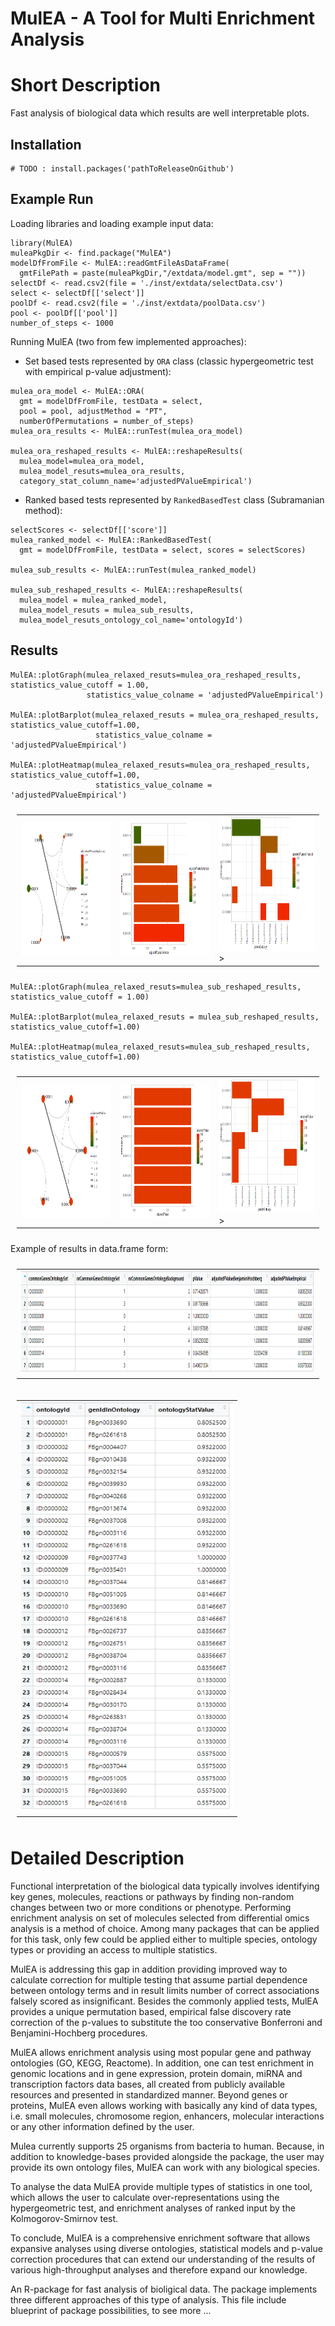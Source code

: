 
# MulEA - A Tool for Multi Enrichment Analysis


# Short Description
Fast analysis of biological data which results are well interpretable plots. 



## Installation

```{r}
# TODO : install.packages('pathToReleaseOnGithub')
```


## Example Run

Loading libraries and loading example input data:

```{r}
library(MulEA)
muleaPkgDir <- find.package("MulEA")
modelDfFromFile <- MulEA::readGmtFileAsDataFrame(
  gmtFilePath = paste(muleaPkgDir,"/extdata/model.gmt", sep = ""))
selectDf <- read.csv2(file = './inst/extdata/selectData.csv')
select <- selectDf[['select']]
poolDf <- read.csv2(file = './inst/extdata/poolData.csv')
pool <- poolDf[['pool']]
number_of_steps <- 1000
```

Running MulEA (two from few implemented approaches):

- Set based tests represented by `ORA` class (classic hypergeometric test with empirical p-value adjustment):

```{r}
mulea_ora_model <- MulEA::ORA(
  gmt = modelDfFromFile, testData = select, 
  pool = pool, adjustMethod = "PT",
  numberOfPermutations = number_of_steps)
mulea_ora_results <- MulEA::runTest(mulea_ora_model)

mulea_ora_reshaped_results <- MulEA::reshapeResults(
  mulea_model=mulea_ora_model, 
  mulea_model_resuts=mulea_ora_results, 
  category_stat_column_name='adjustedPValueEmpirical')
```

- Ranked based tests represented by `RankedBasedTest` class (Subramanian method):

```{r}
selectScores <- selectDf[['score']]
mulea_ranked_model <- MulEA::RankedBasedTest(
  gmt = modelDfFromFile, testData = select, scores = selectScores)

mulea_sub_results <- MulEA::runTest(mulea_ranked_model)

mulea_sub_reshaped_results <- MulEA::reshapeResults(
  mulea_model = mulea_ranked_model, 
  mulea_model_resuts = mulea_sub_results, 
  mulea_model_resuts_ontology_col_name='ontologyId')
```


## Results

```{r}
MulEA::plotGraph(mulea_relaxed_resuts=mulea_ora_reshaped_results, statistics_value_cutoff = 1.00, 
                 statistics_value_colname = 'adjustedPValueEmpirical')
                 
MulEA::plotBarplot(mulea_relaxed_resuts = mulea_ora_reshaped_results, statistics_value_cutoff=1.00,
                   statistics_value_colname = 'adjustedPValueEmpirical')
                   
MulEA::plotHeatmap(mulea_relaxed_resuts=mulea_ora_reshaped_results, statistics_value_cutoff=1.00,
                   statistics_value_colname = 'adjustedPValueEmpirical')
```

<table style="padding:10px">
  <tr>
    <td><img src="./dev/ora_graph.png" alt="1" width=759px height=216px></td>
    <td><img src="./dev/ora_bar.png" alt="2" width=759px height=216px></td>
    <td><img src="./dev/ora_heatmap.png" alt="3" width=759px height=216px>></td>
  </tr>
</table>

```{r}
MulEA::plotGraph(mulea_relaxed_resuts=mulea_sub_reshaped_results, statistics_value_cutoff = 1.00)

MulEA::plotBarplot(mulea_relaxed_resuts = mulea_sub_reshaped_results, statistics_value_cutoff=1.00)

MulEA::plotHeatmap(mulea_relaxed_resuts=mulea_sub_reshaped_results, statistics_value_cutoff=1.00)
```

<table style="padding:10px">
  <tr>
    <td><img src="./dev/ranked_graph.png" alt="1" width=759px height=216px></td>
    <td><img src="./dev/ranked_bar.png" alt="2" width=759px height=216px></td>
    <td><img src="./dev/ranked_heatmap.png" alt="3" width=759px height=216px>></td>
  </tr>
</table>

Example of results in data.frame form:

<table style="padding:10px">
  <tr>
    <td><img src="./dev/ora_results.png" alt="1" width=2277px height=166px></td>
  </tr>
</table>

<table style="padding:10px">
  <tr>
    <td><img src="./dev/ora_detailed_res.png" alt="1" width=339px height=656px></td>
  </tr>
</table>


# Detailed Description
Functional interpretation of the biological data typically involves identifying key genes, molecules, reactions or pathways by finding non-random changes between two or more conditions or phenotype. Performing enrichment analysis on set of molecules selected from  differential omics analysis is a method of choice. Among many packages that can be applied for this task, only few could be applied either to multiple species, ontology types or providing an access to multiple statistics.

MulEA is addressing this gap in addition providing improved way to calculate correction for multiple testing that assume partial dependence between ontology terms and in result limits number of correct associations falsely scored as insignificant. Besides the commonly applied tests, MulEA provides a unique permutation based, empirical false discovery rate correction of the p-values to substitute the too conservative Bonferroni and Benjamini-Hochberg procedures.

MulEA allows enrichment analysis using most popular gene and pathway ontologies (GO, KEGG, Reactome). In addition, one can test enrichment in genomic locations and in gene expression, protein domain, miRNA and transcription factors data bases, all created from publicly available resources and presented in standardized manner. Beyond genes or proteins, MulEA even allows working with basically any kind of data types, i.e. small molecules, chromosome region, enhancers, molecular interactions or any other information defined by the user.

Mulea currently supports 25 organisms from bacteria to human. Because, in addition to knowledge-bases provided alongside the package, the user may provide its own ontology files, MulEA can work with any biological species.

To analyse the data MulEA provide multiple types of statistics in one tool, which allows the user to calculate over-representations using the hypergeometric test, and enrichment analyses of ranked input by the Kolmogorov-Smirnov test.
                   
To conclude, MulEA is a comprehensive enrichment software that allows expansive analyses using diverse ontologies, statistical models and p-value correction procedures that can extend our understanding of the results of various high-throughput analyses and therefore expand our knowledge.

An R-package for fast analysis of bioligical data. The package implements three different approaches of this type of analysis. This file include blueprint of package possibilities, to see more ... 


